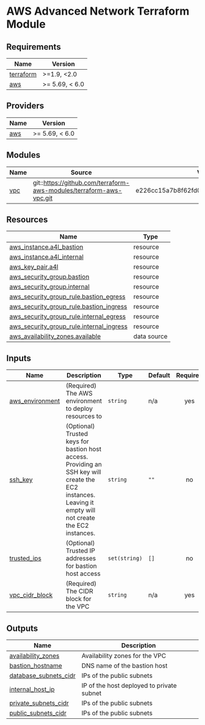 # AWS Advanced Network Terraform Module

<!-- BEGIN_TF_DOCS -->
## Requirements

| Name | Version |
|------|---------|
| <a name="requirement_terraform"></a> [terraform](#requirement\_terraform) | >=1.9, <2.0 |
| <a name="requirement_aws"></a> [aws](#requirement\_aws) | >= 5.69, < 6.0 |

## Providers

| Name | Version |
|------|---------|
| <a name="provider_aws"></a> [aws](#provider\_aws) | >= 5.69, < 6.0 |

## Modules

| Name | Source | Version |
|------|--------|---------|
| <a name="module_vpc"></a> [vpc](#module\_vpc) | git::https://github.com/terraform-aws-modules/terraform-aws-vpc.git | e226cc15a7b8f62fd0e108792fea66fa85bcb4b9 |

## Resources

| Name | Type |
|------|------|
| [aws_instance.a4l_bastion](https://registry.terraform.io/providers/hashicorp/aws/latest/docs/resources/instance) | resource |
| [aws_instance.a4l_internal](https://registry.terraform.io/providers/hashicorp/aws/latest/docs/resources/instance) | resource |
| [aws_key_pair.a4l](https://registry.terraform.io/providers/hashicorp/aws/latest/docs/resources/key_pair) | resource |
| [aws_security_group.bastion](https://registry.terraform.io/providers/hashicorp/aws/latest/docs/resources/security_group) | resource |
| [aws_security_group.internal](https://registry.terraform.io/providers/hashicorp/aws/latest/docs/resources/security_group) | resource |
| [aws_security_group_rule.bastion_egress](https://registry.terraform.io/providers/hashicorp/aws/latest/docs/resources/security_group_rule) | resource |
| [aws_security_group_rule.bastion_ingress](https://registry.terraform.io/providers/hashicorp/aws/latest/docs/resources/security_group_rule) | resource |
| [aws_security_group_rule.internal_egress](https://registry.terraform.io/providers/hashicorp/aws/latest/docs/resources/security_group_rule) | resource |
| [aws_security_group_rule.internal_ingress](https://registry.terraform.io/providers/hashicorp/aws/latest/docs/resources/security_group_rule) | resource |
| [aws_availability_zones.available](https://registry.terraform.io/providers/hashicorp/aws/latest/docs/data-sources/availability_zones) | data source |

## Inputs

| Name | Description | Type | Default | Required |
|------|-------------|------|---------|:--------:|
| <a name="input_aws_environment"></a> [aws\_environment](#input\_aws\_environment) | (Required) The AWS environment to deploy resources to | `string` | n/a | yes |
| <a name="input_ssh_key"></a> [ssh\_key](#input\_ssh\_key) | (Optional) Trusted keys for bastion host access.<br>    Providing an SSH key will create the EC2 instances. Leaving it empty will not create the EC2 instances. | `string` | `""` | no |
| <a name="input_trusted_ips"></a> [trusted\_ips](#input\_trusted\_ips) | (Optional) Trusted IP addresses for bastion host access | `set(string)` | `[]` | no |
| <a name="input_vpc_cidr_block"></a> [vpc\_cidr\_block](#input\_vpc\_cidr\_block) | (Required) The CIDR block for the VPC | `string` | n/a | yes |

## Outputs

| Name | Description |
|------|-------------|
| <a name="output_availability_zones"></a> [availability\_zones](#output\_availability\_zones) | Availability zones for the VPC |
| <a name="output_bastion_hostname"></a> [bastion\_hostname](#output\_bastion\_hostname) | DNS name of the bastion host |
| <a name="output_database_subnets_cidr"></a> [database\_subnets\_cidr](#output\_database\_subnets\_cidr) | IPs of the public subnets |
| <a name="output_internal_host_ip"></a> [internal\_host\_ip](#output\_internal\_host\_ip) | IP of the host deployed to private subnet |
| <a name="output_private_subnets_cidr"></a> [private\_subnets\_cidr](#output\_private\_subnets\_cidr) | IPs of the public subnets |
| <a name="output_public_subnets_cidr"></a> [public\_subnets\_cidr](#output\_public\_subnets\_cidr) | IPs of the public subnets |
<!-- END_TF_DOCS -->
